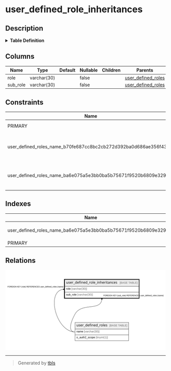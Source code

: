 # user_defined_role_inheritances

## Description

<details>
<summary><strong>Table Definition</strong></summary>

```sql
CREATE TABLE `user_defined_role_inheritances` (
  `role` varchar(30) NOT NULL,
  `sub_role` varchar(30) NOT NULL,
  PRIMARY KEY (`role`,`sub_role`),
  KEY `user_defined_roles_name_ba6e075a5e3bb0ba5b75671f9520b6809e329ae7` (`sub_role`),
  CONSTRAINT `user_defined_roles_name_b70fe687cc8bc2cb272d392ba0d686ae356f432e` FOREIGN KEY (`role`) REFERENCES `user_defined_roles` (`name`) ON DELETE CASCADE ON UPDATE CASCADE,
  CONSTRAINT `user_defined_roles_name_ba6e075a5e3bb0ba5b75671f9520b6809e329ae7` FOREIGN KEY (`sub_role`) REFERENCES `user_defined_roles` (`name`) ON DELETE CASCADE ON UPDATE CASCADE
) ENGINE=InnoDB DEFAULT CHARSET=utf8mb4
```

</details>

## Columns

| Name | Type | Default | Nullable | Children | Parents | Comment |
| ---- | ---- | ------- | -------- | -------- | ------- | ------- |
| role | varchar(30) |  | false |  | [user_defined_roles](user_defined_roles.md) |  |
| sub_role | varchar(30) |  | false |  | [user_defined_roles](user_defined_roles.md) |  |

## Constraints

| Name | Type | Definition |
| ---- | ---- | ---------- |
| PRIMARY | PRIMARY KEY | PRIMARY KEY (role, sub_role) |
| user_defined_roles_name_b70fe687cc8bc2cb272d392ba0d686ae356f432e | FOREIGN KEY | FOREIGN KEY (role) REFERENCES user_defined_roles (name) |
| user_defined_roles_name_ba6e075a5e3bb0ba5b75671f9520b6809e329ae7 | FOREIGN KEY | FOREIGN KEY (sub_role) REFERENCES user_defined_roles (name) |

## Indexes

| Name | Definition |
| ---- | ---------- |
| user_defined_roles_name_ba6e075a5e3bb0ba5b75671f9520b6809e329ae7 | KEY user_defined_roles_name_ba6e075a5e3bb0ba5b75671f9520b6809e329ae7 (sub_role) USING BTREE |
| PRIMARY | PRIMARY KEY (role, sub_role) USING BTREE |

## Relations

![er](user_defined_role_inheritances.svg)

---

> Generated by [tbls](https://github.com/k1LoW/tbls)
